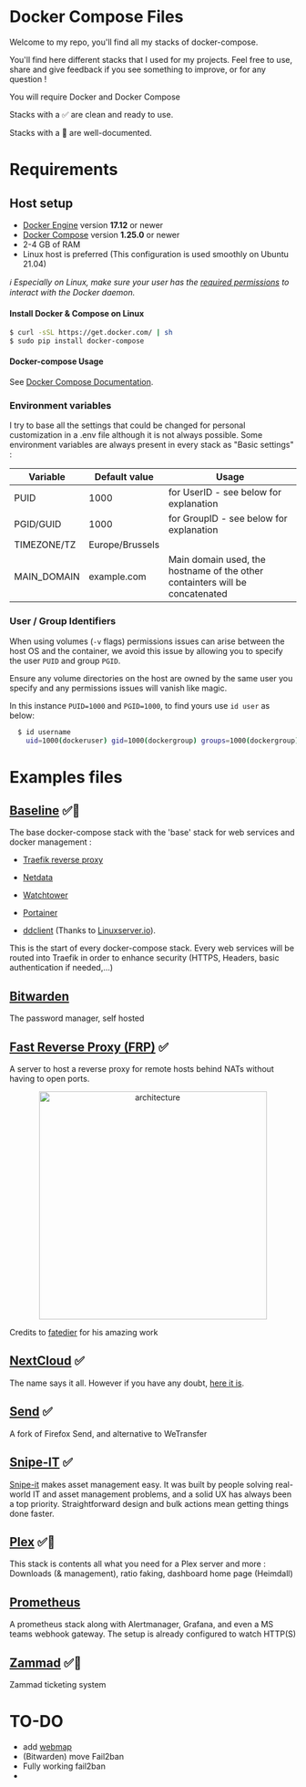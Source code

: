 Docker Compose Files
===

Welcome to my repo, you'll find all my stacks of docker-compose.

You'll find here different stacks that I used for my projects. 
Feel free to use, share and give feedback if you see something to improve, or for any question !

You will require Docker and Docker Compose

Stacks with a :white_check_mark: are clean and ready to use​.

Stacks with a :memo: are well-documented.

# Requirements

## Host setup

- [Docker Engine](https://docs.docker.com/get-docker/) version **17.12** or newer
- [Docker Compose](https://docs.docker.com/compose/install/) version **1.25.0** or newer
- 2-4 GB of RAM
- Linux host is preferred (This configuration is used smoothly on Ubuntu 21.04)

*ℹ️ Especially on Linux, make sure your user has the [required permissions](https://docs.docker.com/install/linux/linux-postinstall/) to interact with the Docker daemon.*

#### Install Docker & Compose on Linux 

```bash
$ curl -sSL https://get.docker.com/ | sh
$ sudo pip install docker-compose
```

#### Docker-compose Usage
See [Docker Compose Documentation](https://docs.docker.com/compose/).



### Environment variables 

I try to base all the settings that could be changed for personal customization in a .env file although it is not always possible.
Some environment variables are always present in every stack as "Basic settings" :

| Variable    | Default value   | Usage                                                        |
| ----------- | --------------- | ------------------------------------------------------------ |
| PUID        | 1000            | for UserID - see below for explanation                       |
| PGID/GUID   | 1000            | for GroupID - see below for explanation                      |
| TIMEZONE/TZ | Europe/Brussels |                                                              |
| MAIN_DOMAIN | example.com     | Main domain used, the hostname of the other containters will be concatenated |



### User / Group Identifiers

When using volumes (`-v` flags) permissions issues can arise between the host OS and the container, we avoid this issue by allowing you to specify the user `PUID` and group `PGID`.

Ensure any volume directories on the host are owned by the same user you specify and any permissions issues will vanish like magic.

In this instance `PUID=1000` and `PGID=1000`, to find yours use `id user` as below:

```bash
  $ id username
    uid=1000(dockeruser) gid=1000(dockergroup) groups=1000(dockergroup)
```

# Examples files

## [Baseline](baseline)  :white_check_mark::memo:
The base docker-compose stack with the 'base' stack for web services and docker management :

- [Traefik reverse proxy](https://traefik.io/)

- [Netdata](https://www.netdata.cloud/)

- [Watchtower](https://containrrr.dev/watchtower/)

- [Portainer](https://www.portainer.io/)

- [ddclient](https://github.com/ddclient/ddclient) (Thanks to [Linuxserver.io](https://docs.linuxserver.io/images/docker-ddclient)). 

  

This is the start of every docker-compose stack. 
Every web services will be routed into Traefik in order to enhance security (HTTPS, Headers, basic authentication if needed,...)

## [Bitwarden](bitwarden)

The password manager, self hosted

## [Fast Reverse Proxy (FRP)](frp-proxy) :white_check_mark: 

A server to host a reverse proxy for remote hosts behind NATs without having to open ports.
<p align="center"><img src="https://github.com/fatedier/frp/raw/dev/doc/pic/architecture.png" alt="architecture" width="400"/></p>

Credits to [fatedier](https://github.com/fatedier/frp) for his amazing work

## [NextCloud](nextcloud) :white_check_mark: 

The name says it all. However if you have any doubt, [here it is](https://nextcloud.com/).

## [Send](send) :white_check_mark: 

A fork of Firefox Send, and alternative to WeTransfer

## [Snipe-IT](snipe-it) :white_check_mark:

[Snipe-it](https://github.com/snipe/snipe-it) makes asset management easy. It was built by people solving real-world IT and asset management problems, and a solid UX has always been a top priority. Straightforward design and bulk actions mean getting things done faster.	

## [Plex](plex-server) :white_check_mark::memo:
This stack is contents all what you need for a Plex server and more : Downloads (& management), ratio faking, dashboard home page (Heimdall)

## [Prometheus](prometheus)

A prometheus stack along with Alertmanager, Grafana, and even a MS teams webhook gateway.
The setup is already configured to watch HTTP(S)


## [Zammad](zammad-support) :white_check_mark::memo:
Zammad ticketing system

# TO-DO

- add [webmap](https://github.com/SabyasachiRana/WebMap)
- (Bitwarden) move Fail2ban 
- Fully working fail2ban
- 